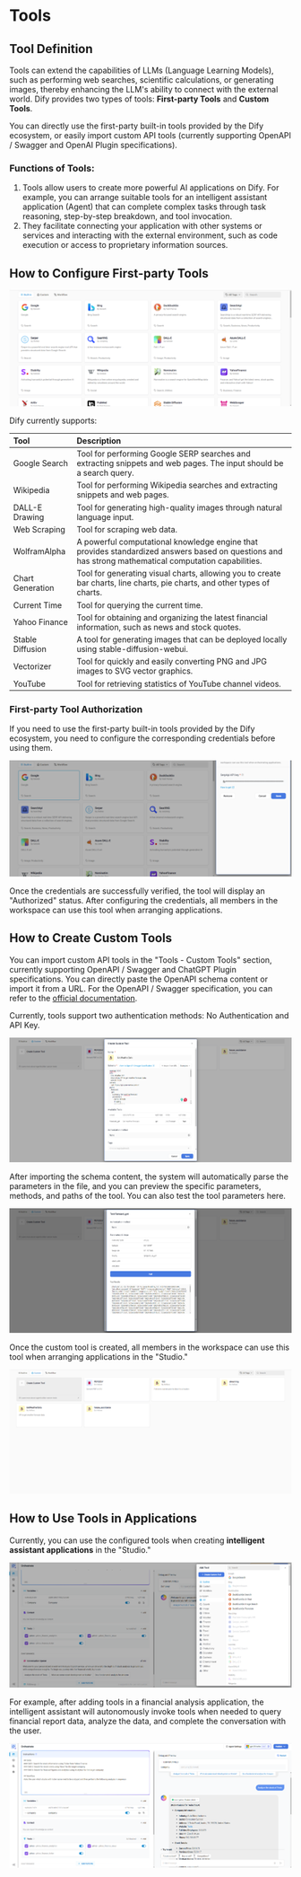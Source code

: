 # Tools

## Tool Definition

Tools can extend the capabilities of LLMs (Language Learning Models), such as performing web searches, scientific calculations, or 
generating images, thereby enhancing the LLM's ability to connect with the external world. Dify provides two types of tools: **First-party Tools** and **Custom Tools**.

You can directly use the first-party built-in tools provided by the Dify ecosystem, or easily import custom API tools (currently supporting OpenAPI / Swagger and OpenAI Plugin specifications).

### Functions of Tools:

1. Tools allow users to create more powerful AI applications on Dify. For example, you can arrange suitable tools for an intelligent assistant application (Agent) that can complete complex tasks through task reasoning, step-by-step breakdown, and tool invocation.
2. They facilitate connecting your application with other systems or services and interacting with the external environment, such as code execution or access to proprietary information sources.

## How to Configure First-party Tools

![first_party_tool_list](/Tools/images/first_party_tool_list.png)

Dify currently supports:

|**Tool**|**Description**|
|:-------|:--------------|
|Google Search|Tool for performing Google SERP searches and extracting snippets and web pages. The input should be a search query.|
|Wikipedia|Tool for performing Wikipedia searches and extracting snippets and web pages.|
|DALL-E Drawing|Tool for generating high-quality images through natural language input.|
|Web Scraping|Tool for scraping web data.|
|WolframAlpha|A powerful computational knowledge engine that provides standardized answers based on questions and has strong mathematical computation capabilities.|
|Chart Generation|Tool for generating visual charts, allowing you to create bar charts, line charts, pie charts, and other types of charts.|
|Current Time|Tool for querying the current time.|
|Yahoo Finance|Tool for obtaining and organizing the latest financial information, such as news and stock quotes.|
|Stable Diffusion|A tool for generating images that can be deployed locally using stable-diffusion-webui.|
|Vectorizer|Tool for quickly and easily converting PNG and JPG images to SVG vector graphics.|
|YouTube|Tool for retrieving statistics of YouTube channel videos.|

### First-party Tool Authorization

If you need to use the first-party built-in tools provided by the Dify ecosystem, you need to configure the corresponding credentials before using them.

![first_party_tool_configure](/Tools/images/first_party_tool_configure.png)

Once the credentials are successfully verified, the tool will display an "Authorized" status. After configuring the credentials, all members in the workspace can use this tool when arranging applications.

## How to Create Custom Tools
You can import custom API tools in the "Tools - Custom Tools" section, currently supporting OpenAPI / Swagger and ChatGPT Plugin specifications. You can directly paste the OpenAPI schema content or import it from a URL. For the OpenAPI / Swagger specification, you can refer to the [official documentation](https://swagger.io/specification/).

Currently, tools support two authentication methods: No Authentication and API Key. 

![create_custome_tools](/Tools/images/create_custome_tools.png) 

After importing the schema content, the system will automatically parse the parameters in the file, and you can preview the specific parameters, methods, and paths of the tool. You can also test the tool parameters here.

![custom_tool_test](/Tools/images/custom_tool_test.png) 

Once the custom tool is created, all members in the workspace can use this tool when arranging applications in the "Studio." 

![custom_tool_added](/Tools/images/custom_tool_added.png) 

## How to Use Tools in Applications

Currently, you can use the configured tools when creating **intelligent assistant applications** in the "Studio." 

![add_tools_agent](/Tools/images/add_tools_agent.png) 

For example, after adding tools in a financial analysis application, the intelligent assistant will autonomously invoke tools when needed to query financial report data, analyze the data, and complete the conversation with the user.

![financial_analysis_tool](/Tools/images/financial_analysis_tool.png) 